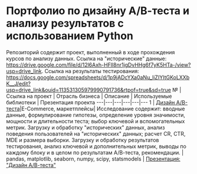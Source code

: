 # Портфолио по дизайну А/В-теста и анализу результатов с использованием Python
Репозиторий содержит проект, выполненный в ходе прохождения курсов по анализу данных. Ссылка на "исторические" данные: https://drive.google.com/file/d/12l6Axh-HFll8nr1jgDvHHg6f7yK5HTa-/view?usp=drive_link. Ссылка на результаты тестирования: https://docs.google.com/spreadsheets/d/1p9jADcYXa0aNu_liZIYItGKoLXXbK__J/edit?usp=drive_link&ouid=113531305979990791736&rtpof=true&sd=true
№ | Ссылка на проект | Отрасль бизнеса | Описание | Используемые библиотеки  | Презентация проекта
---|---|---|---|---|---
1 | [Дизайн А/В-теста](https://github.com/irina-nsk24/portfolio_a-b-test.git)|E-Commerce, маркетплейсы| Исследование содержит: вводные данные, формулирование гипотезы, определение уровня значимости, мощности и длительности теста; выбор ключевой и вспомогательных метрик. Загрузку и обработку "исторических" данных, анализ поведения пользователей на "исторических" данных; расчет CR, CTR, MDE и размера выборки. Загрузку и обработку результатов тестирования, анализ ключевой и дополнительных метрик, выводы по каждому блоку и в целом по результатам А/В-теста, рекомендации. | pandas, matplotlib, seaborn, numpy, scipy, statsmodels | [Презентация: "Дизайн А/В-теста"](https://drive.google.com/file/d/1agGDlaFyr6yuTAgW5c67A0iFF3SjaxJa/view?usp=sharing)
